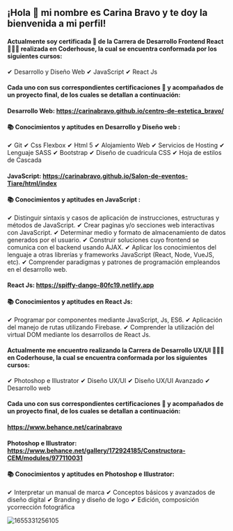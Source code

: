## ¡Hola 👋 mi nombre es Carina Bravo y te doy la bienvenida a mi perfil!  

#### Actualmente soy certificada 🏅 de la Carrera de Desarrollo Frontend React 👩🏻‍💻 realizada en Coderhouse, la cual se encuentra conformada por los siguientes cursos:

✔ Desarrollo y Diseño Web
✔ JavaScript 
✔ React Js

#### Cada uno con sus correspondientes certificaciones 🏅 y acompañados de un proyecto final, de los cuales se detallan a continuación:

#### Desarrollo Web: https://carinabravo.github.io/centro-de-estetica_bravo/

#### 📚 Conocimientos y aptitudes en Desarrollo y Diseño web :

✔ Git
✔ Css Flexbox
✔ Html 5
✔ Alojamiento Web
✔ Servicios de Hosting
✔ Lenguaje SASS
✔ Bootstrap
✔ Diseño de cuadricula CSS
✔ Hoja de estilos de Cascada

#### JavaScript: https://carinabravo.github.io/Salon-de-eventos-Tiare/html/index

#### 📚 Conocimientos y aptitudes en JavaScript :

✔ Distinguir sintaxis y casos de aplicación de instrucciones, estructuras y métodos de JavaScript.
✔ Crear paginas y/o secciones web interactivas con JavaScript.
✔ Determinar medio y formato de almacenamiento de datos generados por el usuario.
✔ Construir soluciones cuyo frontend se comunica con el backend usando AJAX.
✔ Aplicar los conocimientos del lenguaje a otras librerías y frameworks JavaScript (React, Node, VueJS, etc).
✔ Comprender paradigmas y patrones de programación empleandos en el desarrollo web.
 
#### React Js: https://spiffy-dango-80fc19.netlify.app

#### 📚 Conocimientos y aptitudes en React Js:

✔ Programar por componentes mediante JavaScript, Js, ES6.
✔ Aplicación del manejo de rutas utilizando Firebase.
✔ Comprender la utilización del virtual DOM mediante los desarrollos de React Js.

#### Actualmente me encuentro realizando la Carrera de Desarrollo UX/UI 👩🏻‍💻 en Coderhouse, la cual se encuentra conformada por los siguientes cursos:

✔ Photoshop e Illustrator
✔ Diseño UX/UI
✔ Diseño UX/UI Avanzado
✔ Desarrollo web
  
#### Cada uno con sus correspondientes certificaciones 🏅 y acompañados de un proyecto final, de los cuales se detallan a continuación:

#### https://www.behance.net/carinabravo

#### Photoshop e Illustrator: https://www.behance.net/gallery/172924185/Constructora-CEM/modules/977110031

#### 📚 Conocimientos y aptitudes en Photoshop e Illustrator:

✔ Interpretar un manual de marca
✔ Conceptos básicos y avanzados de diseño digital
✔ Branding y diseño de logo
✔ Edición, composición ycorrección fotográfica


![1655331256105](https://user-images.githubusercontent.com/54654136/186049433-e75e8d57-7462-49a1-9eb6-a87ba8ba43da.jpg)








